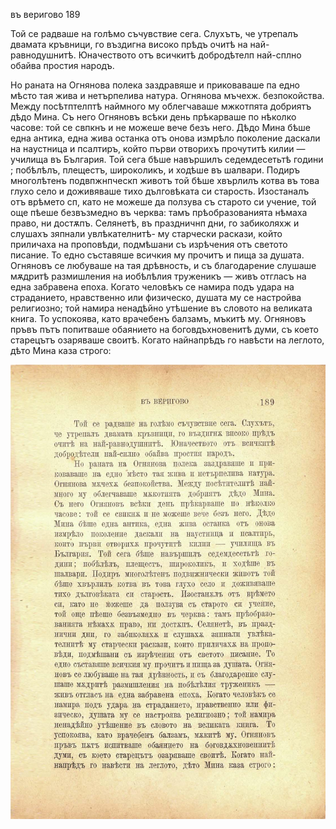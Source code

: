 ﻿въ веригово	189

Той се радваше на голѣмо съчувствие сега. Слухътъ, че утрепалъ двамата кръвници, го въздигна високо прѣдъ очитѣ на най-равнодушнитѣ. Юначеството отъ всичкитѣ добродѣтелп най-сплно обайва простия народъ.

Но раната на Огнянова полека заздравяше и приковаваше па едно мѣсто тая жива и нетърпелива натура. Огнянова мъчехж. безпокойства. Между посѣтптелптѣ наймного му облегчаваше мжкотпята добриятъ дѣдо Мина. Съ него Огняновъ всѣки день прѣкарваше по нѣколко часове: той се свпкнъ и не можеше вече безъ него. Дѣдо Мина бѣше една антика, една жива останка отъ онова измрѣло поколение даскали на наустница и псалтиръ, който първи отворихъ прочутитѣ килии — училища въ България. Той сега бѣше навършилъ седемдесетьтѣ години ; побѣлѣлъ, плещестъ, широколикъ, и ходѣше въ шалвари. Подиръ многолѣтенъ подвпжнпческп животъ той бѣше хвърлилъ котва въ това глухо село и доживяваше тихо дълговѣката си старость. Изостаналъ отъ врѣмето сп, като не можеше да ползува съ старото си учение, той още пѣеше безвъзмедно въ черква: тамъ прѣобразованията нѣмаха право, ни достѫпъ. Селянетѣ, въ праздничнп дни, го забиколяхж и слушахъ зяпнали увлѣкателнитѣ- му старчески раскази, който приличаха на проповѣди, подмѣшани съ изрѣчения отъ светото писание. То едно съставяше всичкия му прочитъ и пища за душата. Огняновъ се любуваше на тая дрѣвность, и съ благодарение слушаше мѫдритѣ размишления на иобѣлѣлия труженикъ — живъ отгласъ на една забравена епоха. Когато человѣкъ се намира подъ удара на страданието, нравственно или физическо, душата му се настройва религиозно; той намира ненадѣйно утѣшение въ словото на великата книга. То успокоява, като врачебенъ балзамъ, мъкитѣ му. Огняновъ пръвъ пътъ попитваше обаянието на боговдъхновенитѣ думи, съ което старецътъ озаряваше своитѣ. Когато найнапрѣдъ го навѣсти на леглото, дѣто Мина каза строго:

![original](images/214.jpg)

